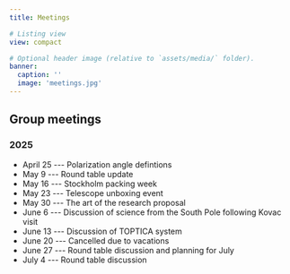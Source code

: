 ```yaml
---
title: Meetings

# Listing view
view: compact

# Optional header image (relative to `assets/media/` folder).
banner:
  caption: ''
  image: 'meetings.jpg'
---
```


## Group meetings

### 2025

 * April 25 --- Polarization angle defintions
 * May 9  --- Round table update
 * May 16 --- Stockholm packing week
 * May 23 --- Telescope unboxing event
 * May 30 --- The art of the research proposal 
 * June 6 --- Discussion of science from the South Pole following Kovac visit
 * June 13 --- Discussion of TOPTICA system
 * June 20 --- Cancelled due to vacations
 * June 27 --- Round table discussion and planning for July
 * July 4 --- Round table discussion 


